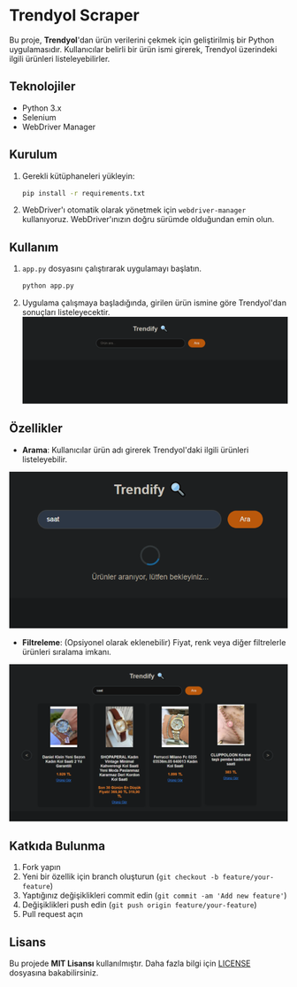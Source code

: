 # Trendyol Scraper

Bu proje, **Trendyol**'dan ürün verilerini çekmek için geliştirilmiş bir Python uygulamasıdır. Kullanıcılar belirli bir ürün ismi girerek, Trendyol üzerindeki ilgili ürünleri listeleyebilirler.

## Teknolojiler
- Python 3.x
- Selenium
- WebDriver Manager

## Kurulum

1. Gerekli kütüphaneleri yükleyin:
   ```bash
   pip install -r requirements.txt
   ```

2. WebDriver'ı otomatik olarak yönetmek için `webdriver-manager` kullanıyoruz. WebDriver'ınızın doğru sürümde olduğundan emin olun.

## Kullanım

1. `app.py` dosyasını çalıştırarak uygulamayı başlatın.
   ```bash
   python app.py
   ```

2. Uygulama çalışmaya başladığında, girilen ürün ismine göre Trendyol'dan sonuçları listeleyecektir.
![İlk Ekran](https://github.com/alparslan166/trendyol-scraper/blob/main/images/ilkEkran.png)

## Özellikler
- **Arama**: Kullanıcılar ürün adı girerek Trendyol'daki ilgili ürünleri listeleyebilir.

![program](https://github.com/alparslan166/trendyol-scraper/blob/main/images/program.png)


- **Filtreleme**: (Opsiyonel olarak eklenebilir) Fiyat, renk veya diğer filtrelerle ürünleri sıralama imkanı.


![ürünler](https://github.com/alparslan166/trendyol-scraper/blob/main/images/ürünler.png)

## Katkıda Bulunma

1. Fork yapın
2. Yeni bir özellik için branch oluşturun (`git checkout -b feature/your-feature`)
3. Yaptığınız değişiklikleri commit edin (`git commit -am 'Add new feature'`)
4. Değişiklikleri push edin (`git push origin feature/your-feature`)
5. Pull request açın

## Lisans

Bu projede **MIT Lisansı** kullanılmıştır. Daha fazla bilgi için [LICENSE](LICENSE) dosyasına bakabilirsiniz.
